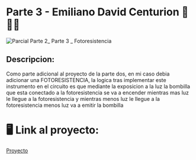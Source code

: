 # Parte 3 - Emiliano David Centurion :blue_heart::yellow_heart::blue_heart:

![Parcial Parte 2_ Parte 3 _ Fotoresistencia](https://github.com/Emuardo/Parcial-SPD/assets/107709876/1944768f-00f5-4a02-a15d-46951e36cf5e)

## Descripcion:

Como parte adicional al proyecto de la parte dos, en mi caso debia adicionar una FOTORESISTENCIA, la logica tras implementar este instrumento en el circuito es que mediante la exposicion a la luz la bombilla que esta conectado a la fotoresistencia se va a encender mientras mas luz le llegue a la fotoresistencia y mientras menos luz le llegue a la fotoresistencia menos luz va a emitir la bombilla 

# :desktop_computer: Link al proyecto:

[Proyecto](https://www.tinkercad.com/things/jDgfkLzrmvQ-parcial-parte-2-parte-3-fotoresistencia/editel?sharecode=1ox5PFl3aCCiAa7PXO97ZY1imE1BQMn5DddzFQgKF2Q)
